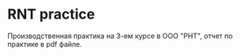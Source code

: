 # RNT practice
Производственная практика на 3-ем курсе в ООО "РНТ", отчет по практике в pdf файле. 
